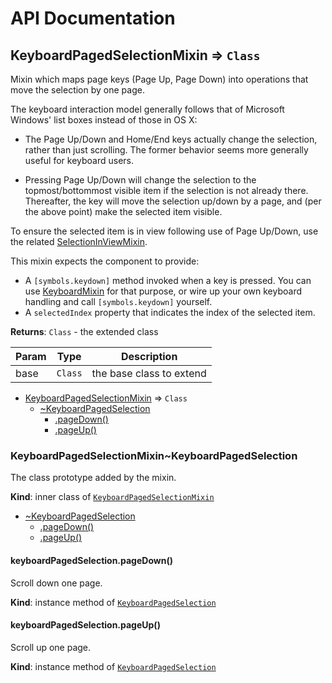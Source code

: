 # API Documentation
<a name="module_KeyboardPagedSelectionMixin"></a>

## KeyboardPagedSelectionMixin ⇒ <code>Class</code>
Mixin which maps page keys (Page Up, Page Down) into operations that move
the selection by one page.

The keyboard interaction model generally follows that of Microsoft Windows'
list boxes instead of those in OS X:

* The Page Up/Down and Home/End keys actually change the selection, rather
  than just scrolling. The former behavior seems more generally useful for
  keyboard users.

* Pressing Page Up/Down will change the selection to the topmost/bottommost
  visible item if the selection is not already there. Thereafter, the key
  will move the selection up/down by a page, and (per the above point) make
  the selected item visible.

To ensure the selected item is in view following use of Page Up/Down, use
the related [SelectionInViewMixin](SelectionInViewMixin.md).

This mixin expects the component to provide:

* A `[symbols.keydown]` method invoked when a key is pressed. You can use
  [KeyboardMixin](KeyboardMixin.md) for that purpose, or wire up your own
  keyboard handling and call `[symbols.keydown]` yourself.
* A `selectedIndex` property that indicates the index of the selected item.

**Returns**: <code>Class</code> - the extended class  

| Param | Type | Description |
| --- | --- | --- |
| base | <code>Class</code> | the base class to extend |


* [KeyboardPagedSelectionMixin](#module_KeyboardPagedSelectionMixin) ⇒ <code>Class</code>
    * [~KeyboardPagedSelection](#module_KeyboardPagedSelectionMixin..KeyboardPagedSelection)
        * [.pageDown()](#module_KeyboardPagedSelectionMixin..KeyboardPagedSelection+pageDown)
        * [.pageUp()](#module_KeyboardPagedSelectionMixin..KeyboardPagedSelection+pageUp)

<a name="module_KeyboardPagedSelectionMixin..KeyboardPagedSelection"></a>

### KeyboardPagedSelectionMixin~KeyboardPagedSelection
The class prototype added by the mixin.

  **Kind**: inner class of <code>[KeyboardPagedSelectionMixin](#module_KeyboardPagedSelectionMixin)</code>

* [~KeyboardPagedSelection](#module_KeyboardPagedSelectionMixin..KeyboardPagedSelection)
    * [.pageDown()](#module_KeyboardPagedSelectionMixin..KeyboardPagedSelection+pageDown)
    * [.pageUp()](#module_KeyboardPagedSelectionMixin..KeyboardPagedSelection+pageUp)

<a name="module_KeyboardPagedSelectionMixin..KeyboardPagedSelection+pageDown"></a>

#### keyboardPagedSelection.pageDown()
Scroll down one page.

  **Kind**: instance method of <code>[KeyboardPagedSelection](#module_KeyboardPagedSelectionMixin..KeyboardPagedSelection)</code>
<a name="module_KeyboardPagedSelectionMixin..KeyboardPagedSelection+pageUp"></a>

#### keyboardPagedSelection.pageUp()
Scroll up one page.

  **Kind**: instance method of <code>[KeyboardPagedSelection](#module_KeyboardPagedSelectionMixin..KeyboardPagedSelection)</code>
